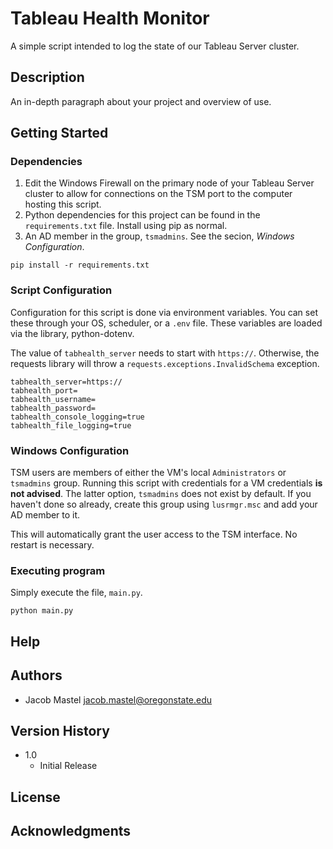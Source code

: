 # Tableau Health Monitor

A simple script intended to log the state of our Tableau Server cluster.

## Description

An in-depth paragraph about your project and overview of use.

## Getting Started

### Dependencies

1. Edit the Windows Firewall on the primary node of your Tableau Server cluster to allow for connections on the TSM port to the computer hosting this script.
2. Python dependencies for this project can be found in the `requirements.txt` file. Install using pip as normal.
3. An AD member in the group, `tsmadmins`. See the secion, _Windows Configuration_.

```
pip install -r requirements.txt
```

### Script Configuration

Configuration for this script is done via environment variables. You can set these through your OS, scheduler, or a `.env` file. These variables are loaded via the library, python-dotenv.

The value of `tabhealth_server` needs to start with `https://`. Otherwise, the requests library will throw a `requests.exceptions.InvalidSchema` exception.

```
tabhealth_server=https://
tabhealth_port=
tabhealth_username=
tabhealth_password=
tabhealth_console_logging=true
tabhealth_file_logging=true
```

### Windows Configuration

TSM users are members of either the VM's local `Administrators` or `tsmadmins` group. Running this script with credentials for a VM credentials **is not advised**. The latter option, `tsmadmins` does not exist by default. If you haven't done so already, create this group using `lusrmgr.msc` and add your AD member to it.

This will automatically grant the user access to the TSM interface. No restart is necessary.

### Executing program

Simply execute the file, `main.py`.

```
python main.py
```

## Help

## Authors

- Jacob Mastel <jacob.mastel@oregonstate.edu>

## Version History

* 1.0
  * Initial Release

## License

## Acknowledgments